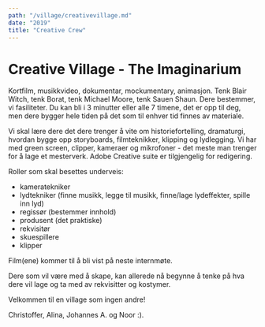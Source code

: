 ```yaml
---
path: "/village/creativevillage.md"
date: "2019"
title: "Creative Crew"
---
```


# Creative Village - The Imaginarium


Kortfilm, musikkvideo, dokumentar, mockumentary, animasjon. Tenk Blair Witch, tenk Borat, tenk Michael Moore, tenk Sauen Shaun. Dere bestemmer, vi fasiliteter. Du kan bli i 3 minutter eller alle 7 timene, det er opp til deg, men dere bygger hele tiden på det som til enhver tid finnes av materiale. 


Vi skal lære dere det dere trenger å vite om historiefortelling, dramaturgi, hvordan bygge opp storyboards, filmteknikker, klipping og lydlegging. Vi har med green screen, clipper, kameraer og mikrofoner - det meste man trenger for å lage et mesterverk. Adobe Creative suite er tilgjengelig for redigering.

Roller som skal besettes underveis:
* kameratekniker
* lydtekniker (finne musikk, legge til musikk, finne/lage lydeffekter, spille inn lyd) 
* regissør (bestemmer innhold)
* produsent (det praktiske)
* rekvisitør 
* skuespillere
* klipper


Film(ene) kommer til å bli vist på neste internmøte.


Dere som vil være med å skape, kan allerede nå begynne å tenke på hva dere vil lage og ta med av rekvisitter og kostymer.


Velkommen til en village som ingen andre! 


Christoffer, Alina, Johannes A. og Noor :).

